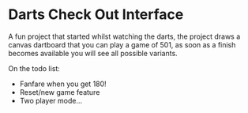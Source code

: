 # Darts Check Out Interface
A fun project that started whilst watching the darts, the project draws a canvas dartboard that you can play a game of 501, as soon as a finish becomes available you will see all possible variants.

On the todo list:

+   Fanfare when you get 180!
+   Reset/new game feature
+   Two player mode...

